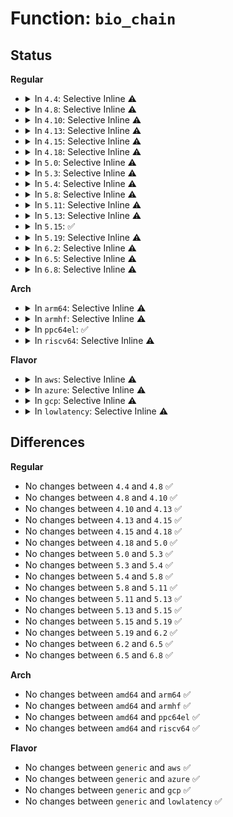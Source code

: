 # Function: <code>bio_chain</code>

## Status
<b>Regular</b>
<ul>
<li>
<details>
<summary>In <code>4.4</code>: Selective Inline ⚠️</summary>

```c
void bio_chain(struct bio *bio, struct bio *parent);
```

**Collision:** Unique Global

**Inline:** Selective

**Transformation:** False

**Instances:**

```
In block/bio.c (ffffffff813b07d0)
Location: block/bio.c:330
Inline: True
Direct callers:
  - block/blk-merge.c:blk_queue_split
```
**Symbols:**

```
ffffffff813b07d0-ffffffff813b0802: bio_chain (STB_GLOBAL)
```
</details>
</li>
<li>
<details>
<summary>In <code>4.8</code>: Selective Inline ⚠️</summary>

```c
void bio_chain(struct bio *bio, struct bio *parent);
```

**Collision:** Unique Global

**Inline:** Selective

**Transformation:** False

**Instances:**

```
In block/bio.c (ffffffff813f4340)
Location: block/bio.c:329
Inline: True
Direct callers:
  - block/blk-merge.c:blk_queue_split
  - block/blk-lib.c:next_bio
```
**Symbols:**

```
ffffffff813f4340-ffffffff813f4371: bio_chain (STB_GLOBAL)
```
</details>
</li>
<li>
<details>
<summary>In <code>4.10</code>: Selective Inline ⚠️</summary>

```c
void bio_chain(struct bio *bio, struct bio *parent);
```

**Collision:** Unique Global

**Inline:** Selective

**Transformation:** False

**Instances:**

```
In block/bio.c (ffffffff8140dd30)
Location: block/bio.c:333
Inline: True
Direct callers:
  - block/blk-merge.c:blk_queue_split
  - block/blk-lib.c:next_bio
```
**Symbols:**

```
ffffffff8140dd30-ffffffff8140dd61: bio_chain (STB_GLOBAL)
```
</details>
</li>
<li>
<details>
<summary>In <code>4.13</code>: Selective Inline ⚠️</summary>

```c
void bio_chain(struct bio *bio, struct bio *parent);
```

**Collision:** Unique Global

**Inline:** Selective

**Transformation:** False

**Instances:**

```
In block/bio.c (ffffffff8141b990)
Location: block/bio.c:337
Inline: True
Direct callers:
  - block/blk-merge.c:blk_queue_split
  - block/blk-lib.c:next_bio
  - block/bounce.c:blk_queue_bounce
```
**Symbols:**

```
ffffffff8141b990-ffffffff8141b9c1: bio_chain (STB_GLOBAL)
```
</details>
</li>
<li>
<details>
<summary>In <code>4.15</code>: Selective Inline ⚠️</summary>

```c
void bio_chain(struct bio *bio, struct bio *parent);
```

**Collision:** Unique Global

**Inline:** Selective

**Transformation:** False

**Instances:**

```
In block/bio.c (ffffffff81446590)
Location: block/bio.c:337
Inline: True
Direct callers:
  - block/blk-merge.c:blk_queue_split
  - block/blk-lib.c:next_bio
  - block/bounce.c:blk_queue_bounce
```
**Symbols:**

```
ffffffff81446590-ffffffff814465c1: bio_chain (STB_GLOBAL)
```
</details>
</li>
<li>
<details>
<summary>In <code>4.18</code>: Selective Inline ⚠️</summary>

```c
void bio_chain(struct bio *bio, struct bio *parent);
```

**Collision:** Unique Global

**Inline:** Selective

**Transformation:** False

**Instances:**

```
In block/bio.c (ffffffff814794c0)
Location: block/bio.c:337
Inline: True
Direct callers:
  - block/blk-merge.c:blk_queue_split
  - block/blk-lib.c:next_bio
  - block/bounce.c:blk_queue_bounce
  - drivers/md/dm.c:__split_and_process_bio
```
**Symbols:**

```
ffffffff814794c0-ffffffff814794f1: bio_chain (STB_GLOBAL)
```
</details>
</li>
<li>
<details>
<summary>In <code>5.0</code>: Selective Inline ⚠️</summary>

```c
void bio_chain(struct bio *bio, struct bio *parent);
```

**Collision:** Unique Global

**Inline:** Selective

**Transformation:** False

**Instances:**

```
In block/bio.c (ffffffff814974b0)
Location: block/bio.c:339
Inline: True
Direct callers:
  - block/blk-merge.c:blk_queue_split
  - block/blk-lib.c:blk_next_bio
  - block/bounce.c:blk_queue_bounce
  - drivers/md/dm.c:__split_and_process_bio
```
**Symbols:**

```
ffffffff814974b0-ffffffff814974e1: bio_chain (STB_GLOBAL)
```
</details>
</li>
<li>
<details>
<summary>In <code>5.3</code>: Selective Inline ⚠️</summary>

```c
void bio_chain(struct bio *bio, struct bio *parent);
```

**Collision:** Unique Global

**Inline:** Selective

**Transformation:** False

**Instances:**

```
In block/bio.c (ffffffff814c4db0)
Location: block/bio.c:327
Inline: True
Direct callers:
  - block/blk-merge.c:__blk_queue_split
  - block/blk-lib.c:blk_next_bio
  - block/bounce.c:__blk_queue_bounce
  - drivers/md/dm.c:dm_process_bio
  - drivers/md/dm.c:__split_and_process_bio
```
**Symbols:**

```
ffffffff814c4db0-ffffffff814c4de0: bio_chain (STB_GLOBAL)
```
</details>
</li>
<li>
<details>
<summary>In <code>5.4</code>: Selective Inline ⚠️</summary>

```c
void bio_chain(struct bio *bio, struct bio *parent);
```

**Collision:** Unique Global

**Inline:** Selective

**Transformation:** False

**Instances:**

```
In block/bio.c (ffffffff814ddc50)
Location: block/bio.c:330
Inline: True
Direct callers:
  - block/blk-merge.c:__blk_queue_split
  - block/blk-lib.c:blk_next_bio
  - block/bounce.c:__blk_queue_bounce
  - drivers/md/dm.c:dm_process_bio
  - drivers/md/dm.c:__split_and_process_bio
```
**Symbols:**

```
ffffffff814ddc50-ffffffff814ddc81: bio_chain (STB_GLOBAL)
```
</details>
</li>
<li>
<details>
<summary>In <code>5.8</code>: Selective Inline ⚠️</summary>

```c
void bio_chain(struct bio *bio, struct bio *parent);
```

**Collision:** Unique Global

**Inline:** Selective

**Transformation:** False

**Instances:**

```
In block/bio.c (ffffffff8153d7d0)
Location: block/bio.c:334
Inline: True
Direct callers:
  - fs/iomap/buffered-io.c:iomap_add_to_ioend
  - block/blk-merge.c:__blk_queue_split
  - block/blk-lib.c:__blkdev_issue_zero_pages
  - block/blk-lib.c:__blkdev_issue_write_zeroes
  - block/blk-lib.c:__blkdev_issue_write_same
  - block/blk-lib.c:__blkdev_issue_discard
  - block/bounce.c:__blk_queue_bounce
  - block/blk-crypto-fallback.c:blk_crypto_split_bio_if_needed
  - drivers/md/dm.c:__split_and_process_bio
```
**Symbols:**

```
ffffffff8153d7d0-ffffffff8153d801: bio_chain (STB_GLOBAL)
```
</details>
</li>
<li>
<details>
<summary>In <code>5.11</code>: Selective Inline ⚠️</summary>

```c
void bio_chain(struct bio *bio, struct bio *parent);
```

**Collision:** Unique Global

**Inline:** Selective

**Transformation:** False

**Instances:**

```
In block/bio.c (ffffffff8155a3c0)
Location: block/bio.c:338
Inline: True
Direct callers:
  - fs/iomap/buffered-io.c:iomap_add_to_ioend
  - block/blk-merge.c:__blk_queue_split
  - block/blk-lib.c:__blkdev_issue_zero_pages
  - block/blk-lib.c:__blkdev_issue_write_zeroes
  - block/blk-lib.c:__blkdev_issue_write_same
  - block/blk-lib.c:__blkdev_issue_discard
  - block/bounce.c:__blk_queue_bounce
  - block/blk-crypto-fallback.c:blk_crypto_split_bio_if_needed
  - drivers/md/dm.c:__split_and_process_bio
```
**Symbols:**

```
ffffffff8155a3c0-ffffffff8155a3f0: bio_chain (STB_GLOBAL)
```
</details>
</li>
<li>
<details>
<summary>In <code>5.13</code>: Selective Inline ⚠️</summary>

```c
void bio_chain(struct bio *bio, struct bio *parent);
```

**Collision:** Unique Global

**Inline:** Selective

**Transformation:** False

**Instances:**

```
In block/bio.c (ffffffff81562b80)
Location: block/bio.c:302
Inline: True
Direct callers:
  - fs/iomap/buffered-io.c:iomap_add_to_ioend
  - block/blk-merge.c:__blk_queue_split
  - block/blk-lib.c:__blkdev_issue_zero_pages
  - block/blk-lib.c:__blkdev_issue_write_zeroes
  - block/blk-lib.c:blkdev_issue_write_same
  - block/blk-lib.c:__blkdev_issue_discard
  - block/blk-crypto-fallback.c:blk_crypto_fallback_encrypt_bio
  - drivers/md/md.c:md_submit_discard_bio
  - drivers/md/dm.c:__split_and_process_bio
```
**Symbols:**

```
ffffffff81562b80-ffffffff81562bb0: bio_chain (STB_GLOBAL)
```
</details>
</li>
<li>
<details>
<summary>In <code>5.15</code>: ✅</summary>

```c
void bio_chain(struct bio *bio, struct bio *parent);
```

**Collision:** Unique Global

**Inline:** No

**Transformation:** False

**Instances:**

```
In block/bio.c (ffffffff815c6350)
Location: block/bio.c:335
Inline: False
Direct callers:
  - fs/iomap/buffered-io.c:iomap_add_to_ioend
  - block/blk-merge.c:__blk_queue_split
  - block/blk-lib.c:__blkdev_issue_zero_pages
  - block/blk-lib.c:__blkdev_issue_write_zeroes
  - block/blk-lib.c:blkdev_issue_write_same
  - block/blk-lib.c:__blkdev_issue_discard
  - block/blk-crypto-fallback.c:blk_crypto_fallback_encrypt_bio
  - drivers/md/md.c:md_submit_discard_bio
  - drivers/md/dm.c:__split_and_process_bio
```
**Symbols:**

```
ffffffff815c6350-ffffffff815c6380: bio_chain (STB_GLOBAL)
```
</details>
</li>
<li>
<details>
<summary>In <code>5.19</code>: Selective Inline ⚠️</summary>

```c
void bio_chain(struct bio *bio, struct bio *parent);
```

**Collision:** Unique Global

**Inline:** Selective

**Transformation:** False

**Instances:**

```
In block/bio.c (ffffffff81673300)
Location: block/bio.c:333
Inline: True
Inline callers:
  - block/bio.c:blk_next_bio
Direct callers:
  - fs/iomap/buffered-io.c:iomap_add_to_ioend
  - block/blk-merge.c:__blk_queue_split
  - block/blk-crypto-fallback.c:blk_crypto_fallback_encrypt_bio
  - drivers/md/md.c:md_submit_discard_bio
  - drivers/md/dm.c:dm_split_and_process_bio
```
**Symbols:**

```
ffffffff81671040-ffffffff81671078: bio_chain (STB_GLOBAL)
```
</details>
</li>
<li>
<details>
<summary>In <code>6.2</code>: Selective Inline ⚠️</summary>

```c
void bio_chain(struct bio *bio, struct bio *parent);
```

**Collision:** Unique Global

**Inline:** Selective

**Transformation:** False

**Instances:**

```
In block/bio.c (ffffffff8172ee70)
Location: block/bio.c:339
Inline: True
Inline callers:
  - block/bio.c:blk_next_bio
Direct callers:
  - fs/iomap/buffered-io.c:iomap_add_to_ioend
  - block/blk-merge.c:__bio_split_to_limits
  - block/blk-crypto-fallback.c:blk_crypto_fallback_encrypt_bio
  - drivers/md/md.c:md_submit_discard_bio
  - drivers/md/dm-io-rewind.c:dm_io_rewind
```
**Symbols:**

```
ffffffff8172c7c0-ffffffff8172c7f8: bio_chain (STB_GLOBAL)
```
</details>
</li>
<li>
<details>
<summary>In <code>6.5</code>: Selective Inline ⚠️</summary>

```c
void bio_chain(struct bio *bio, struct bio *parent);
```

**Collision:** Unique Global

**Inline:** Selective

**Transformation:** False

**Instances:**

```
In block/bio.c (ffffffff8176b0a0)
Location: block/bio.c:338
Inline: True
Inline callers:
  - block/bio.c:blk_next_bio
Direct callers:
  - fs/iomap/buffered-io.c:iomap_add_to_ioend
  - fs/squashfs/block.c:squashfs_bio_read_cached
  - block/blk-merge.c:__bio_split_to_limits
  - block/blk-crypto-fallback.c:blk_crypto_fallback_encrypt_bio
  - drivers/md/md.c:md_submit_discard_bio
  - drivers/md/dm-io-rewind.c:dm_io_rewind
```
**Symbols:**

```
ffffffff81768b40-ffffffff81768b78: bio_chain (STB_GLOBAL)
```
</details>
</li>
<li>
<details>
<summary>In <code>6.8</code>: Selective Inline ⚠️</summary>

```c
void bio_chain(struct bio *bio, struct bio *parent);
```

**Collision:** Unique Global

**Inline:** Selective

**Transformation:** False

**Instances:**

```
In block/bio.c (ffffffff817ad530)
Location: block/bio.c:338
Inline: True
Inline callers:
  - block/bio.c:blk_next_bio
Direct callers:
  - fs/iomap/buffered-io.c:iomap_add_to_ioend
  - fs/squashfs/block.c:squashfs_bio_read_cached
  - block/blk-merge.c:__bio_split_to_limits
  - block/blk-crypto-fallback.c:blk_crypto_fallback_encrypt_bio
  - drivers/md/md.c:md_submit_discard_bio
  - drivers/md/dm-io-rewind.c:dm_io_rewind
```
**Symbols:**

```
ffffffff817aaa30-ffffffff817aaa68: bio_chain (STB_GLOBAL)
```
</details>
</li>
</ul>
<b>Arch</b>
<ul>
<li>
<details>
<summary>In <code>arm64</code>: Selective Inline ⚠️</summary>

```c
void bio_chain(struct bio *bio, struct bio *parent);
```

**Collision:** Unique Global

**Inline:** Selective

**Transformation:** False

**Instances:**

```
In block/bio.c (ffff8000105db1d8)
Location: block/bio.c:330
Inline: True
Direct callers:
  - block/blk-merge.c:__blk_queue_split
  - block/blk-lib.c:blk_next_bio
  - drivers/md/dm.c:dm_process_bio
  - drivers/md/dm.c:__split_and_process_bio
```
**Symbols:**

```
ffff8000105db1d8-ffff8000105db258: bio_chain (STB_GLOBAL)
```
</details>
</li>
<li>
<details>
<summary>In <code>armhf</code>: Selective Inline ⚠️</summary>

```c
void bio_chain(struct bio *bio, struct bio *parent);
```

**Collision:** Unique Global

**Inline:** Selective

**Transformation:** False

**Instances:**

```
In block/bio.c (c0787dc0)
Location: block/bio.c:330
Inline: True
Direct callers:
  - block/blk-merge.c:__blk_queue_split
  - block/blk-lib.c:blk_next_bio
  - block/bounce.c:__blk_queue_bounce
  - drivers/md/dm.c:dm_process_bio
  - drivers/md/dm.c:__split_and_process_bio
```
**Symbols:**

```
c0787dc0-c0787e30: bio_chain (STB_GLOBAL)
```
</details>
</li>
<li>
<details>
<summary>In <code>ppc64el</code>: ✅</summary>

```c
void bio_chain(struct bio *bio, struct bio *parent);
```

**Collision:** Unique Global

**Inline:** No

**Transformation:** False

**Instances:**

```
In block/bio.c (c00000000076a200)
Location: block/bio.c:330
Inline: False
Direct callers:
  - block/blk-merge.c:__blk_queue_split
  - block/blk-lib.c:blk_next_bio
  - drivers/md/dm.c:dm_process_bio
  - drivers/md/dm.c:__split_and_process_bio
```
**Symbols:**

```
c00000000076a200-c00000000076a268: bio_chain (STB_GLOBAL)
```
</details>
</li>
<li>
<details>
<summary>In <code>riscv64</code>: Selective Inline ⚠️</summary>

```c
void bio_chain(struct bio *bio, struct bio *parent);
```

**Collision:** Unique Global

**Inline:** Selective

**Transformation:** False

**Instances:**

```
In block/bio.c (ffffffe00041e30c)
Location: block/bio.c:330
Inline: True
Direct callers:
  - block/blk-merge.c:__blk_queue_split
  - block/blk-lib.c:blk_next_bio
  - drivers/md/dm.c:dm_process_bio
  - drivers/md/dm.c:__split_and_process_bio
```
**Symbols:**

```
ffffffe00041e30c-ffffffe00041e36a: bio_chain (STB_GLOBAL)
```
</details>
</li>
</ul>
<b>Flavor</b>
<ul>
<li>
<details>
<summary>In <code>aws</code>: Selective Inline ⚠️</summary>

```c
void bio_chain(struct bio *bio, struct bio *parent);
```

**Collision:** Unique Global

**Inline:** Selective

**Transformation:** False

**Instances:**

```
In block/bio.c (ffffffff814d6230)
Location: block/bio.c:330
Inline: True
Direct callers:
  - block/blk-merge.c:__blk_queue_split
  - block/blk-lib.c:blk_next_bio
  - block/bounce.c:__blk_queue_bounce
  - drivers/md/dm.c:dm_process_bio
  - drivers/md/dm.c:__split_and_process_bio
```
**Symbols:**

```
ffffffff814d6230-ffffffff814d6261: bio_chain (STB_GLOBAL)
```
</details>
</li>
<li>
<details>
<summary>In <code>azure</code>: Selective Inline ⚠️</summary>

```c
void bio_chain(struct bio *bio, struct bio *parent);
```

**Collision:** Unique Global

**Inline:** Selective

**Transformation:** False

**Instances:**

```
In block/bio.c (ffffffff814c6ee0)
Location: block/bio.c:330
Inline: True
Direct callers:
  - block/blk-merge.c:__blk_queue_split
  - block/blk-lib.c:blk_next_bio
  - block/bounce.c:__blk_queue_bounce
  - drivers/md/dm.c:dm_process_bio
  - drivers/md/dm.c:__split_and_process_bio
```
**Symbols:**

```
ffffffff814c6ee0-ffffffff814c6f11: bio_chain (STB_GLOBAL)
```
</details>
</li>
<li>
<details>
<summary>In <code>gcp</code>: Selective Inline ⚠️</summary>

```c
void bio_chain(struct bio *bio, struct bio *parent);
```

**Collision:** Unique Global

**Inline:** Selective

**Transformation:** False

**Instances:**

```
In block/bio.c (ffffffff814d22c0)
Location: block/bio.c:330
Inline: True
Direct callers:
  - block/blk-merge.c:__blk_queue_split
  - block/blk-lib.c:blk_next_bio
  - block/bounce.c:__blk_queue_bounce
  - drivers/md/dm.c:dm_process_bio
  - drivers/md/dm.c:__split_and_process_bio
```
**Symbols:**

```
ffffffff814d22c0-ffffffff814d22f1: bio_chain (STB_GLOBAL)
```
</details>
</li>
<li>
<details>
<summary>In <code>lowlatency</code>: Selective Inline ⚠️</summary>

```c
void bio_chain(struct bio *bio, struct bio *parent);
```

**Collision:** Unique Global

**Inline:** Selective

**Transformation:** False

**Instances:**

```
In block/bio.c (ffffffff814eade0)
Location: block/bio.c:330
Inline: True
Direct callers:
  - block/blk-merge.c:__blk_queue_split
  - block/blk-lib.c:blk_next_bio
  - block/bounce.c:__blk_queue_bounce
  - drivers/md/dm.c:dm_process_bio
  - drivers/md/dm.c:__split_and_process_bio
```
**Symbols:**

```
ffffffff814eade0-ffffffff814eae11: bio_chain (STB_GLOBAL)
```
</details>
</li>
</ul>

## Differences
<b>Regular</b>
<ul>
<li>
No changes between <code>4.4</code> and <code>4.8</code> ✅
</li>
<li>
No changes between <code>4.8</code> and <code>4.10</code> ✅
</li>
<li>
No changes between <code>4.10</code> and <code>4.13</code> ✅
</li>
<li>
No changes between <code>4.13</code> and <code>4.15</code> ✅
</li>
<li>
No changes between <code>4.15</code> and <code>4.18</code> ✅
</li>
<li>
No changes between <code>4.18</code> and <code>5.0</code> ✅
</li>
<li>
No changes between <code>5.0</code> and <code>5.3</code> ✅
</li>
<li>
No changes between <code>5.3</code> and <code>5.4</code> ✅
</li>
<li>
No changes between <code>5.4</code> and <code>5.8</code> ✅
</li>
<li>
No changes between <code>5.8</code> and <code>5.11</code> ✅
</li>
<li>
No changes between <code>5.11</code> and <code>5.13</code> ✅
</li>
<li>
No changes between <code>5.13</code> and <code>5.15</code> ✅
</li>
<li>
No changes between <code>5.15</code> and <code>5.19</code> ✅
</li>
<li>
No changes between <code>5.19</code> and <code>6.2</code> ✅
</li>
<li>
No changes between <code>6.2</code> and <code>6.5</code> ✅
</li>
<li>
No changes between <code>6.5</code> and <code>6.8</code> ✅
</li>
</ul>
<b>Arch</b>
<ul>
<li>
No changes between <code>amd64</code> and <code>arm64</code> ✅
</li>
<li>
No changes between <code>amd64</code> and <code>armhf</code> ✅
</li>
<li>
No changes between <code>amd64</code> and <code>ppc64el</code> ✅
</li>
<li>
No changes between <code>amd64</code> and <code>riscv64</code> ✅
</li>
</ul>
<b>Flavor</b>
<ul>
<li>
No changes between <code>generic</code> and <code>aws</code> ✅
</li>
<li>
No changes between <code>generic</code> and <code>azure</code> ✅
</li>
<li>
No changes between <code>generic</code> and <code>gcp</code> ✅
</li>
<li>
No changes between <code>generic</code> and <code>lowlatency</code> ✅
</li>
</ul>
